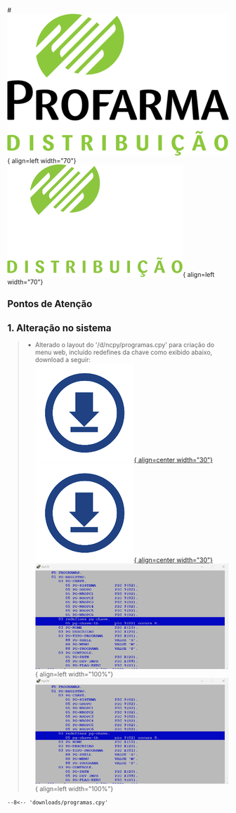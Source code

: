 #![](imgs/profarma_distribuicao.png#only-light){ align=left width="70"} ![](imgs/profarma_distribuicao-w.png#only-dark){ align=left width="70"}
## Pontos de Atenção
## 1. Alteração no sistema
   >* Alterado o layout do '/d/ncpy/programas.cpy' para criação do menu web, incluído redefines da chave como exibido abaixo, download a seguir:  
    [![](imgs/download.png#only-light){ align=center width="30"} ![](imgs/download.png#only-dark){ align=center width="30"}](downloads/configPuTTY.reg "download")
    ![](imgs/altCpyProgramas.png#only-light){ align=left  width="100%"} ![](imgs/altCpyProgramas.png#only-dark){ align=left  width="100%"}      
   ``` title="SCRIPT"
   --8<-- 'downloads/programas.cpy'
   ```